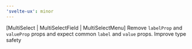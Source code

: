 ```yaml
---
'svelte-ux': minor
---
```


[MultiSelect | MultiSelectField | MultiSelectMenu] Remove `labelProp` and `valueProp` props and expect common `label` and `value` props. Improve type safety
